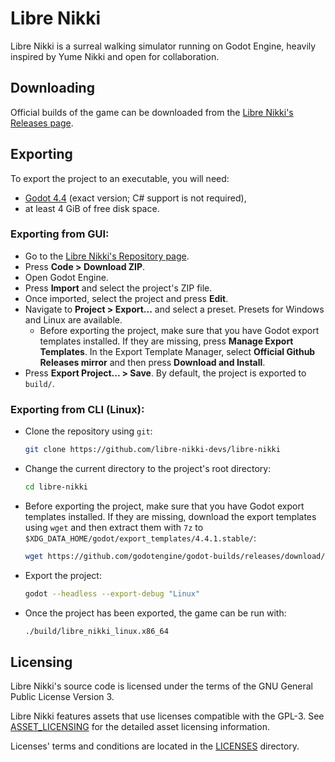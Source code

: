 # Libre Nikki

Libre Nikki is a surreal walking simulator running on Godot Engine, heavily inspired by Yume Nikki and open for collaboration.

## Downloading

Official builds of the game can be downloaded from the [Libre Nikki's Releases page](https://github.com/libre-nikki-devs/libre-nikki/releases/latest).

## Exporting

To export the project to an executable, you will need:
* [Godot 4.4](https://godotengine.org/releases/4.4) (exact version; C# support is not required),
* at least 4 GiB of free disk space.

### Exporting from GUI:

* Go to the [Libre Nikki's Repository page](https://github.com/libre-nikki-devs/libre-nikki).
* Press **Code > Download ZIP**.
* Open Godot Engine.
* Press **Import** and select the project's ZIP file.
* Once imported, select the project and press **Edit**.
* Navigate to **Project > Export...** and select a preset. Presets for Windows and Linux are available.
  * Before exporting the project, make sure that you have Godot export templates installed. If they are missing, press **Manage Export Templates**. In the Export Template Manager, select **Official Github Releases mirror** and then press **Download and Install**.
* Press **Export Project... > Save**. By default, the project is exported to `build/`.

### Exporting from CLI (Linux):

* Clone the repository using `git`:
  ```sh
  git clone https://github.com/libre-nikki-devs/libre-nikki
  ```
* Change the current directory to the project's root directory:
  ```sh
  cd libre-nikki
  ```
* Before exporting the project, make sure that you have Godot export templates installed. If they are missing, download the export templates using `wget` and then extract them with `7z` to `$XDG_DATA_HOME/godot/export_templates/4.4.1.stable/`:
  ```sh
  wget https://github.com/godotengine/godot-builds/releases/download/4.4.1-stable/Godot_v4.4.1-stable_export_templates.tpz && 7z e Godot_v4.4.1-stable_export_templates.tpz -o${XDG_DATA_HOME:-$HOME/.local/share}/godot/export_templates/4.4.1.stable/ && rm Godot_v4.4.1-stable_export_templates.tpz
  ```
* Export the project:
  ```sh
  godot --headless --export-debug "Linux"
  ```
* Once the project has been exported, the game can be run with:
  ```sh
  ./build/libre_nikki_linux.x86_64
  ```

## Licensing

Libre Nikki's source code is licensed under the terms of the GNU General Public License Version 3.

Libre Nikki features assets that use licenses compatible with the GPL-3. See [ASSET_LICENSING](./ASSET_LICENSING) for the detailed asset licensing information.

Licenses' terms and conditions are located in the [LICENSES](./LICENSES) directory.
